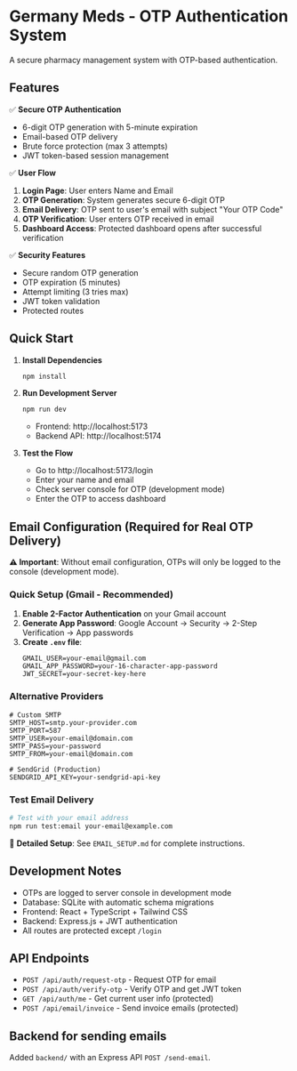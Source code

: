 # Germany Meds - OTP Authentication System

A secure pharmacy management system with OTP-based authentication.

## Features

✅ **Secure OTP Authentication**
- 6-digit OTP generation with 5-minute expiration
- Email-based OTP delivery
- Brute force protection (max 3 attempts)
- JWT token-based session management

✅ **User Flow**
1. **Login Page**: User enters Name and Email
2. **OTP Generation**: System generates secure 6-digit OTP
3. **Email Delivery**: OTP sent to user's email with subject "Your OTP Code"
4. **OTP Verification**: User enters OTP received in email
5. **Dashboard Access**: Protected dashboard opens after successful verification

✅ **Security Features**
- Secure random OTP generation
- OTP expiration (5 minutes)
- Attempt limiting (3 tries max)
- JWT token validation
- Protected routes

## Quick Start

1. **Install Dependencies**
   ```bash
   npm install
   ```

2. **Run Development Server**
   ```bash
   npm run dev
   ```
   - Frontend: http://localhost:5173
   - Backend API: http://localhost:5174

3. **Test the Flow**
   - Go to http://localhost:5173/login
   - Enter your name and email
   - Check server console for OTP (development mode)
   - Enter the OTP to access dashboard

## Email Configuration (Required for Real OTP Delivery)

**⚠️ Important**: Without email configuration, OTPs will only be logged to the console (development mode).

### Quick Setup (Gmail - Recommended)

1. **Enable 2-Factor Authentication** on your Gmail account
2. **Generate App Password**: Google Account → Security → 2-Step Verification → App passwords
3. **Create `.env` file**:
   ```env
   GMAIL_USER=your-email@gmail.com
   GMAIL_APP_PASSWORD=your-16-character-app-password
   JWT_SECRET=your-secret-key-here
   ```

### Alternative Providers

```env
# Custom SMTP
SMTP_HOST=smtp.your-provider.com
SMTP_PORT=587
SMTP_USER=your-email@domain.com
SMTP_PASS=your-password
SMTP_FROM=your-email@domain.com

# SendGrid (Production)
SENDGRID_API_KEY=your-sendgrid-api-key
```

### Test Email Delivery

```bash
# Test with your email address
npm run test:email your-email@example.com
```

📖 **Detailed Setup**: See `EMAIL_SETUP.md` for complete instructions.

## Development Notes

- OTPs are logged to server console in development mode
- Database: SQLite with automatic schema migrations
- Frontend: React + TypeScript + Tailwind CSS
- Backend: Express.js + JWT authentication
- All routes are protected except `/login`

## API Endpoints

- `POST /api/auth/request-otp` - Request OTP for email
- `POST /api/auth/verify-otp` - Verify OTP and get JWT token
- `GET /api/auth/me` - Get current user info (protected)
- `POST /api/email/invoice` - Send invoice emails (protected)


## Backend for sending emails
Added `backend/` with an Express API `POST /send-email`.

